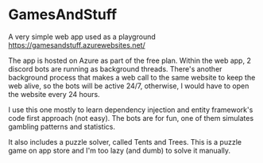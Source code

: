 # GamesAndStuff

A very simple web app used as a playground https://gamesandstuff.azurewebsites.net/

The app is hosted on Azure as part of the free plan. Within the web app, 2 discord bots are running as background threads. There's another background process that makes a web call to the same website to keep the web alive, so the bots will be active 24/7, otherwise, I would have to open the website every 24 hours.

I use this one mostly to learn dependency injection and entity framework's code first approach (not easy). The bots are for fun, one of them simulates gambling patterns and statistics.

It also includes a puzzle solver, called Tents and Trees. This is a puzzle game on app store and I'm too lazy (and dumb) to solve it manually.

